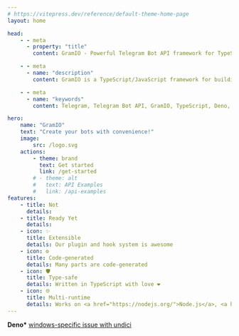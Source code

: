 ```yaml
---
# https://vitepress.dev/reference/default-theme-home-page
layout: home

head:
    - - meta
      - property: "title"
        content: GramIO - Powerful Telegram Bot API framework for TypeScript/JavaScript

    - - meta
      - name: "description"
        content: GramIO is a TypeScript/JavaScript framework for building Telegram bots that works on Node.js, Bun and Deno. To start, bootstrap a new project with «npx create gramio bot-dir» and run the bot with «npm run dev». This is all it needs to do a get started with GramIO.

    - - meta
      - name: "keywords"
        content: Telegram, Telegram Bot API, GramIO, TypeScript, Deno, Bun, Node.JS, How to build a bot, create

hero:
    name: "GramIO"
    text: "Create your bots with convenience!"
    image:
        src: /logo.svg
    actions:
        - theme: brand
          text: Get started
          link: /get-started
        # - theme: alt
        #   text: API Examples
        #   link: /api-examples
features:
    - title: Not
      details:
    - title: Ready Yet
      details:
    - icon: ✨
      title: Extensible
      details: Our plugin and hook system is awesome
    - icon: ⚙️
      title: Code-generated
      details: Many parts are code-generated
    - icon: 🛡️
      title: Type-safe
      details: Written in TypeScript with love ❤️
    - icon: 🌐
      title: Multi-runtime
      details: Works on <a href="https://nodejs.org/">Node.js</a>, <a href="https://bun.sh/">Bun</a> and <a href="https://deno.com/">Deno</a>*
---
```


**Deno\*** [windows-specific issue with undici](https://github.com/denoland/deno/issues/19532)

<style>
.VPFeatures a {
    font-weight: 500;
    color: var(--vp-c-brand-1);
    text-decoration: underline;
    text-underline-offset: 2px;
    transition: color .25s,opacity .25s
}
</style>

